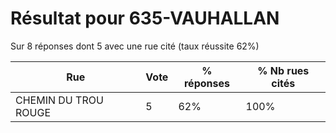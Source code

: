 # Résultat pour 635-VAUHALLAN

Sur 8 réponses dont 5 avec une rue cité (taux réussite 62%)

| Rue | Vote | % réponses | % Nb rues cités|
|-----|------|------------|----------------|
| CHEMIN DU TROU ROUGE | 5 | 62% | 100%|
